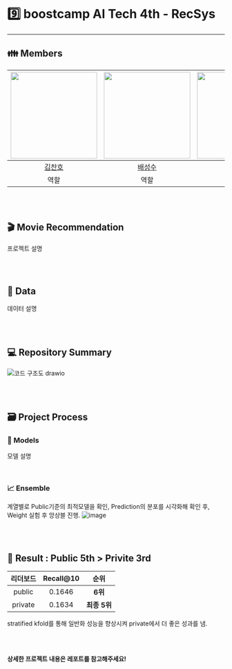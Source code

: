# 9️⃣ boostcamp AI Tech 4th - RecSys

---

## 👪 Members
| [<img src="https://avatars.githubusercontent.com/u/94108712?v=4" width="200px">](https://github.com/KChanho) | [<img src="https://avatars.githubusercontent.com/u/22442453?v=4" width="200px">](https://github.com/sungsubae) | [<img src="https://avatars.githubusercontent.com/u/28619804?v=4" width="200px">](https://github.com/JJI-Hoon) | [<img src="https://avatars.githubusercontent.com/u/71113430?v=4" width="200px">](https://github.com/sobin98) | [<img src="https://avatars.githubusercontent.com/u/75313644?v=4" width="200px">](https://github.com/dnjstka0307) |
| :--------------------------------------------------------------------------------------: | :----------------------------------------------------------------------------------------------: | :--------------------------------------------------------------------------------------: | :--------------------------------------------------------------------------------------: | :--------------------------------------------------------------------------------------:
|                          [김찬호](https://github.com/KChanho)                           |                            [배성수](https://github.com/sungsubae)                             |                        [이지훈](https://github.com/JJI-Hoon)                           |                          [정소빈](https://github.com/sobin98)                           |                            [조원삼](https://github.com/dnjstka0307) |
| 역할 | 역할 | 역할 | 역할 | 역할 |

<br /> 
<br /> 

## 🎬 Movie Recommendation
프로젝트 설명

<br /> 
<br /> 


## 📄 Data
데이터 설명

<br /> 
<br /> 

## 💻 Repository Summary
![코드 구조도 drawio](https://user-images.githubusercontent.com/94108712/208797052-82871c40-05b1-49c6-aee3-a4145717c7e3.png)

<br /> 
<br /> 

## 🗃 Project Process

### 🤖 Models
모델 설명

<br /> 

### 📈 Ensemble
계열별로 Public기준의 최적모델을 확인, Prediction의 분포를 시각화해 확인 후, Weight 실험 후 앙상블 진행.
![image](https://user-images.githubusercontent.com/75313644/206643037-bee27388-6dde-474e-a7bb-958128b54724.png)

<br /> 
<br /> 

## 🏅 Result : Public 5th > Privite 3rd

|리더보드| Recall@10 | 순위 |
|:--------:|:------:|:----------:|
|public| 0.1646 | **6위** |
|private| 0.1634 | **최종 5위** |

stratified kfold를 통해 일반화 성능을 향상시켜 private에서 더 좋은 성과를 냄.

<br /> 
<br /> 

**상세한 프로젝트 내용은 레포트를 참고해주세요!**
